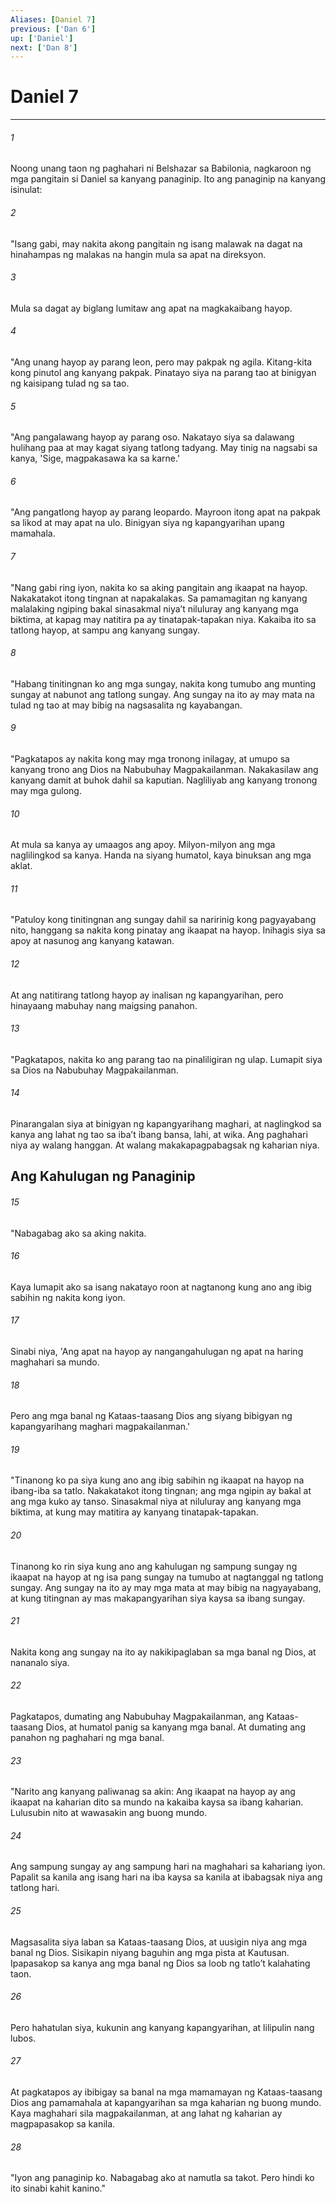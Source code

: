 ```yaml
---
Aliases: [Daniel 7]
previous: ['Dan 6']
up: ['Daniel']
next: ['Dan 8']
---
```

# Daniel 7

***

###### 1
Noong unang taon ng paghahari ni Belshazar sa Babilonia, nagkaroon ng mga pangitain si Daniel sa kanyang panaginip. Ito ang panaginip na kanyang isinulat: 

###### 2
"Isang gabi, may nakita akong pangitain ng isang malawak na dagat na hinahampas ng malakas na hangin mula sa apat na direksyon. 

###### 3
Mula sa dagat ay biglang lumitaw ang apat na magkakaibang hayop. 

###### 4
"Ang unang hayop ay parang leon, pero may pakpak ng agila. Kitang-kita kong pinutol ang kanyang pakpak. Pinatayo siya na parang tao at binigyan ng kaisipang tulad ng sa tao. 

###### 5
"Ang pangalawang hayop ay parang oso. Nakatayo siya sa dalawang hulihang paa at may kagat siyang tatlong tadyang. May tinig na nagsabi sa kanya, 'Sige, magpakasawa ka sa karne.' 

###### 6
"Ang pangatlong hayop ay parang leopardo. Mayroon itong apat na pakpak sa likod at may apat na ulo. Binigyan siya ng kapangyarihan upang mamahala. 

###### 7
"Nang gabi ring iyon, nakita ko sa aking pangitain ang ikaapat na hayop. Nakakatakot itong tingnan at napakalakas. Sa pamamagitan ng kanyang malalaking ngiping bakal sinasakmal niyaʼt niluluray ang kanyang mga biktima, at kapag may natitira pa ay tinatapak-tapakan niya. Kakaiba ito sa tatlong hayop, at sampu ang kanyang sungay. 

###### 8
"Habang tinitingnan ko ang mga sungay, nakita kong tumubo ang munting sungay at nabunot ang tatlong sungay. Ang sungay na ito ay may mata na tulad ng tao at may bibig na nagsasalita ng kayabangan. 

###### 9
"Pagkatapos ay nakita kong may mga tronong inilagay, at umupo sa kanyang trono ang Dios na Nabubuhay Magpakailanman. Nakakasilaw ang kanyang damit at buhok dahil sa kaputian. Nagliliyab ang kanyang tronong may mga gulong. 

###### 10
At mula sa kanya ay umaagos ang apoy. Milyon-milyon ang mga naglilingkod sa kanya. Handa na siyang humatol, kaya binuksan ang mga aklat. 

###### 11
"Patuloy kong tinitingnan ang sungay dahil sa naririnig kong pagyayabang nito, hanggang sa nakita kong pinatay ang ikaapat na hayop. Inihagis siya sa apoy at nasunog ang kanyang katawan. 

###### 12
At ang natitirang tatlong hayop ay inalisan ng kapangyarihan, pero hinayaang mabuhay nang maigsing panahon. 

###### 13
"Pagkatapos, nakita ko ang parang tao na pinaliligiran ng ulap. Lumapit siya sa Dios na Nabubuhay Magpakailanman. 

###### 14
Pinarangalan siya at binigyan ng kapangyarihang maghari, at naglingkod sa kanya ang lahat ng tao sa ibaʼt ibang bansa, lahi, at wika. Ang paghahari niya ay walang hanggan. At walang makakapagpabagsak ng kaharian niya.

## Ang Kahulugan ng Panaginip 

###### 15
"Nabagabag ako sa aking nakita. 

###### 16
Kaya lumapit ako sa isang nakatayo roon at nagtanong kung ano ang ibig sabihin ng nakita kong iyon. 

###### 17
Sinabi niya, 'Ang apat na hayop ay nangangahulugan ng apat na haring maghahari sa mundo. 

###### 18
Pero ang mga banal ng Kataas-taasang Dios ang siyang bibigyan ng kapangyarihang maghari magpakailanman.' 

###### 19
"Tinanong ko pa siya kung ano ang ibig sabihin ng ikaapat na hayop na ibang-iba sa tatlo. Nakakatakot itong tingnan; ang mga ngipin ay bakal at ang mga kuko ay tanso. Sinasakmal niya at niluluray ang kanyang mga biktima, at kung may matitira ay kanyang tinatapak-tapakan. 

###### 20
Tinanong ko rin siya kung ano ang kahulugan ng sampung sungay ng ikaapat na hayop at ng isa pang sungay na tumubo at nagtanggal ng tatlong sungay. Ang sungay na ito ay may mga mata at may bibig na nagyayabang, at kung titingnan ay mas makapangyarihan siya kaysa sa ibang sungay. 

###### 21
Nakita kong ang sungay na ito ay nakikipaglaban sa mga banal ng Dios, at nananalo siya. 

###### 22
Pagkatapos, dumating ang Nabubuhay Magpakailanman, ang Kataas-taasang Dios, at humatol panig sa kanyang mga banal. At dumating ang panahon ng paghahari ng mga banal. 

###### 23
"Narito ang kanyang paliwanag sa akin: Ang ikaapat na hayop ay ang ikaapat na kaharian dito sa mundo na kakaiba kaysa sa ibang kaharian. Lulusubin nito at wawasakin ang buong mundo. 

###### 24
Ang sampung sungay ay ang sampung hari na maghahari sa kahariang iyon. Papalit sa kanila ang isang hari na iba kaysa sa kanila at ibabagsak niya ang tatlong hari. 

###### 25
Magsasalita siya laban sa Kataas-taasang Dios, at uusigin niya ang mga banal ng Dios. Sisikapin niyang baguhin ang mga pista at Kautusan. Ipapasakop sa kanya ang mga banal ng Dios sa loob ng tatloʼt kalahating taon. 

###### 26
Pero hahatulan siya, kukunin ang kanyang kapangyarihan, at lilipulin nang lubos. 

###### 27
At pagkatapos ay ibibigay sa banal na mga mamamayan ng Kataas-taasang Dios ang pamamahala at kapangyarihan sa mga kaharian ng buong mundo. Kaya maghahari sila magpakailanman, at ang lahat ng kaharian ay magpapasakop sa kanila. 

###### 28
"Iyon ang panaginip ko. Nabagabag ako at namutla sa takot. Pero hindi ko ito sinabi kahit kanino."
